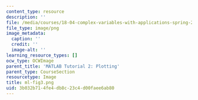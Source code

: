 ```yaml
---
content_type: resource
description: ''
file: /media/courses/18-04-complex-variables-with-applications-spring-2018/3b032b714fe4db8c23c4d00faee6ab80_ml-fig3.png
file_type: image/png
image_metadata:
  caption: ''
  credit: ''
  image-alt: ''
learning_resource_types: []
ocw_type: OCWImage
parent_title: 'MATLAB Tutorial 2: Plotting'
parent_type: CourseSection
resourcetype: Image
title: ml-fig3.png
uid: 3b032b71-4fe4-db8c-23c4-d00faee6ab80
---
```

